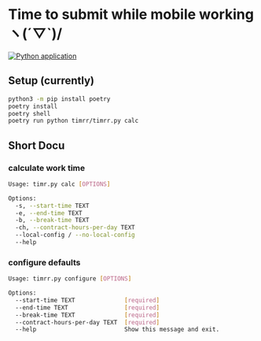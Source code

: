 # Time to submit while mobile working ヽ(´▽`)/
[![Python application](https://github.com/MikeGlotzkowski/timr/actions/workflows/python-app.yml/badge.svg)](https://github.com/MikeGlotzkowski/timr/actions/workflows/python-app.yml)
## Setup (currently)

```bash
python3 -m pip install poetry
poetry install
poetry shell
poetry run python timrr/timrr.py calc
```

## Short Docu

### calculate work time

```bash
Usage: timr.py calc [OPTIONS]

Options:
  -s, --start-time TEXT
  -e, --end-time TEXT
  -b, --break-time TEXT
  -ch, --contract-hours-per-day TEXT
  --local-config / --no-local-config
  --help
```

### configure defaults

```bash
Usage: timrr.py configure [OPTIONS]

Options:
  --start-time TEXT              [required]
  --end-time TEXT                [required]
  --break-time TEXT              [required]
  --contract-hours-per-day TEXT  [required]
  --help                         Show this message and exit.
```
